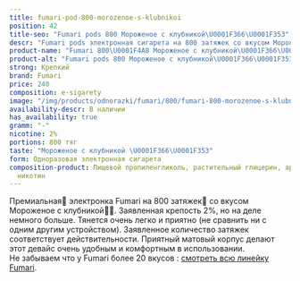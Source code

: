 ```yaml
---
title: fumari-pod-800-morozenoe-s-klubnikoi
position: 42
title-seo: "Fumari pods 800 Мороженое с клубникой\U0001F366\U0001F353"
descr: "Fumari pods электронная сигарета на 800 затяжек со вкусом Мороженое с клубникой\U0001F366\U0001F353"
product-name: "Fumari 800\U0001F4A8 Мороженое с клубникой\U0001F366\U0001F353"
product-alt: "Fumari pods 800 Мороженое с клубникой\U0001F366\U0001F353"
strong: Крепкий
brand: Fumari
price: 240
composition: e-sigarety
image: "/img/products/odnorazki/fumari/800/fumari-800-morozenoe-s-klubnikoi.png"
availability-descr: В наличии
has_availability: true
gramm: "-"
nicotine: 2%
portions: 800 тяг
taste: "Мороженое с клубникой \U0001F366\U0001F353"
form: Одноразовая электронная сигарета
composition-product: Пищевой пропиленгликоль, растительный глицерин, ароматизатор,
  никотин
---
```


Премиальная🥇 электронка Fumari на 800 затяжек💨 со вкусом Мороженое с клубникой🍦🍓. Заявленная крепость 2%, но на деле немного больше. Тянется очень легко и приятно (не сравнить ни с одним другим устройством). Заявленное количество затяжек соответствует действительности. Приятный матовый корпус делают этот девайс очень удобным и комфортным в использовании.<br>
Не забываем что у Fumari более 20 вкусов : [смотреть всю линейку Fumari](/fumari).